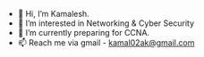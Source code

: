 - 👋 Hi, I’m Kamalesh.
- 👀 I’m interested in Networking & Cyber Security
- 🌱 I’m currently preparing for CCNA.
- 📫 Reach me via gmail - kamal02ak@gmail.com

<!---
Kamal1472/Kamal1472 is a ✨ special ✨ repository because its `README.md` (this file) appears on your GitHub profile.
You can click the Preview link to take a look at your changes.
--->
